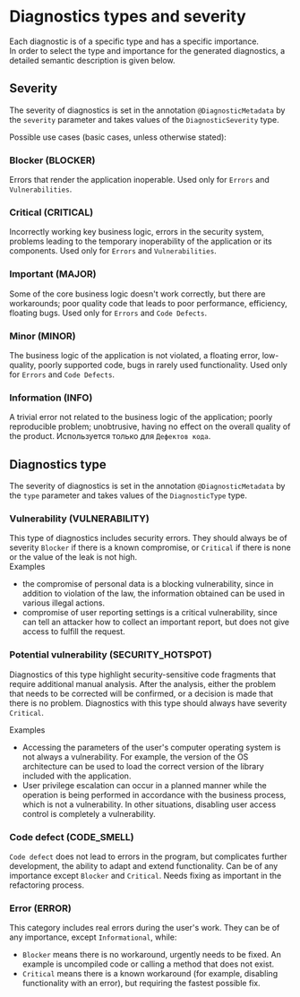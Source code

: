 # Diagnostics types and severity

Each diagnostic is of a specific type and has a specific importance.   
In order to select the type and importance for the generated diagnostics, a detailed semantic description is given below.

## Severity

The severity of diagnostics is set in the annotation `@DiagnosticMetadata` by the `severity` parameter and takes values ​​of the `DiagnosticSeverity` type.

Possible use cases (basic cases, unless otherwise stated):

### Blocker (BLOCKER)

Errors that render the application inoperable. Used only for `Errors` and `Vulnerabilities`.

### Critical (CRITICAL)

Incorrectly working key business logic, errors in the security system, problems leading to the temporary inoperability of the application or its components. Used only for `Errors` and `Vulnerabilities`.

### Important (MAJOR)

Some of the core business logic doesn't work correctly, but there are workarounds; poor quality code that leads to poor performance, efficiency, floating bugs. Used only for `Errors` and `Code Defects`.

### Minor (MINOR)

The business logic of the application is not violated, a floating error, low-quality, poorly supported code, bugs in rarely used functionality. Used only for `Errors` and `Code Defects`.

### Information (INFO)

A trivial error not related to the business logic of the application; poorly reproducible problem; unobtrusive, having no effect on the overall quality of the product. Используется только для `Дефектов кода`.

## Diagnostics type

The severity of diagnostics is set in the annotation `@DiagnosticMetadata` by the `type` parameter and takes values ​​of the `DiagnosticType` type.

### Vulnerability (VULNERABILITY)

This type of diagnostics includes security errors. They should always be of severity `Blocker` if there is a known compromise, or `Critical` if there is none or the value of the leak is not high.   
Examples

- the compromise of personal data is a blocking vulnerability, since in addition to violation of the law, the information obtained can be used in various illegal actions.
- compromise of user reporting settings is a critical vulnerability, since can tell an attacker how to collect an important report, but does not give access to fulfill the request.

### Potential vulnerability (SECURITY_HOTSPOT)

Diagnostics of this type highlight security-sensitive code fragments that require additional manual analysis. After the analysis, either the problem that needs to be corrected will be confirmed, or a decision is made that there is no problem. Diagnostics with this type should always have severity `Critical`.

Examples

- Accessing the parameters of the user's computer operating system is not always a vulnerability. For example, the version of the OS architecture can be used to load the correct version of the library included with the application.
- User privilege escalation can occur in a planned manner while the operation is being performed in accordance with the business process, which is not a vulnerability. In other situations, disabling user access control is completely a vulnerability.

### Code defect (CODE_SMELL)

`Code defect` does not lead to errors in the program, but complicates further development, the ability to adapt and extend functionality. Can be of any importance except `Blocker` and `Critical`. Needs fixing as important in the refactoring process.

### Error (ERROR)

This category includes real errors during the user's work. They can be of any importance, except `Informational`, while:

- `Blocker` means there is no workaround, urgently needs to be fixed. An example is uncompiled code or calling a method that does not exist.
- `Critical` means there is a known workaround (for example, disabling functionality with an error), but requiring the fastest possible fix.
